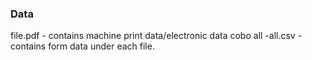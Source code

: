 ### Data

file<id>.pdf - contains machine print data/electronic data 
cobo all -all.csv - contains form data under each file.

